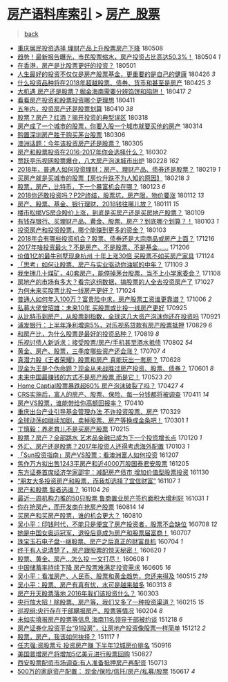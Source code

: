 [房产语料库索引](../../README.md)  > [房产_股票](房产_股票.md)
====
> [back](../README.md)

- [重庆居民投资选择 理财产品上升股票房产下降](http://jkwz.applinzi.com/ittc/7100711050171384839.html#%E9%87%8D%E5%BA%86%E5%B1%85%E6%B0%91%E6%8A%95%E8%B5%84%E9%80%89%E6%8B%A9+%E7%90%86%E8%B4%A2%E4%BA%A7%E5%93%81%E4%B8%8A%E5%8D%87%E8%82%A1%E7%A5%A8%E6%88%BF%E4%BA%A7%E4%B8%8B%E9%99%8D) 180508  
- [趋势！最新报告曝光，市民股票缩水，房产投资占比高达50.3%！](http://jkwz.applinzi.com/ittc/7099274288165291014.html#%E8%B6%8B%E5%8A%BF%EF%BC%81%E6%9C%80%E6%96%B0%E6%8A%A5%E5%91%8A%E6%9B%9D%E5%85%89%EF%BC%8C%E5%B8%82%E6%B0%91%E8%82%A1%E7%A5%A8%E7%BC%A9%E6%B0%B4%EF%BC%8C%E6%88%BF%E4%BA%A7%E6%8A%95%E8%B5%84%E5%8D%A0%E6%AF%94%E9%AB%98%E8%BE%BE50.3%25%EF%BC%81) 180504 *1* 
- [在香港，房产是比股票更好的投资？](http://jkwz.applinzi.com/ittc/7098292942194344967.html#%E5%9C%A8%E9%A6%99%E6%B8%AF%EF%BC%8C%E6%88%BF%E4%BA%A7%E6%98%AF%E6%AF%94%E8%82%A1%E7%A5%A8%E6%9B%B4%E5%A5%BD%E7%9A%84%E6%8A%95%E8%B5%84%EF%BC%9F) 180501  
- [人生最好的投资不仅仅是房产股票基金，更重要的是自己的健康](http://jkwz.applinzi.com/ittc/7096251449359205392.html#%E4%BA%BA%E7%94%9F%E6%9C%80%E5%A5%BD%E7%9A%84%E6%8A%95%E8%B5%84%E4%B8%8D%E4%BB%85%E4%BB%85%E6%98%AF%E6%88%BF%E4%BA%A7%E8%82%A1%E7%A5%A8%E5%9F%BA%E9%87%91%EF%BC%8C%E6%9B%B4%E9%87%8D%E8%A6%81%E7%9A%84%E6%98%AF%E8%87%AA%E5%B7%B1%E7%9A%84%E5%81%A5%E5%BA%B7) 180426 *3* 
- [什么投资品种将在2018年超越股票、债券、货币和甚至是房产](http://jkwz.applinzi.com/ittc/7095997237022950416.html#%E4%BB%80%E4%B9%88%E6%8A%95%E8%B5%84%E5%93%81%E7%A7%8D%E5%B0%86%E5%9C%A82018%E5%B9%B4%E8%B6%85%E8%B6%8A%E8%82%A1%E7%A5%A8%E3%80%81%E5%80%BA%E5%88%B8%E3%80%81%E8%B4%A7%E5%B8%81%E5%92%8C%E7%94%9A%E8%87%B3%E6%98%AF%E6%88%BF%E4%BA%A7) 180425 *3* 
- [大机遇 房产还是股票？掘金海南需要分辨馅饼和陷阱！](http://jkwz.applinzi.com/ittc/7092858534020776967.html#%E5%A4%A7%E6%9C%BA%E9%81%87+%E6%88%BF%E4%BA%A7%E8%BF%98%E6%98%AF%E8%82%A1%E7%A5%A8%EF%BC%9F%E6%8E%98%E9%87%91%E6%B5%B7%E5%8D%97%E9%9C%80%E8%A6%81%E5%88%86%E8%BE%A8%E9%A6%85%E9%A5%BC%E5%92%8C%E9%99%B7%E9%98%B1%EF%BC%81) 180417 *2* 
- [看看房产投资和股票投资哪个更理想](http://jkwz.applinzi.com/ittc/7090668887299589136.html#%E7%9C%8B%E7%9C%8B%E6%88%BF%E4%BA%A7%E6%8A%95%E8%B5%84%E5%92%8C%E8%82%A1%E7%A5%A8%E6%8A%95%E8%B5%84%E5%93%AA%E4%B8%AA%E6%9B%B4%E7%90%86%E6%83%B3) 180411  
- [五年内，投资房产还是股票划算](http://jkwz.applinzi.com/ittc/7090480710811124753.html#%E4%BA%94%E5%B9%B4%E5%86%85%EF%BC%8C%E6%8A%95%E8%B5%84%E6%88%BF%E4%BA%A7%E8%BF%98%E6%98%AF%E8%82%A1%E7%A5%A8%E5%88%92%E7%AE%97) 180410 *38* 
- [股票？房产？红酒？揭开投资的典型误区](http://jkwz.applinzi.com/ittc/7081178907456046097.html#%E8%82%A1%E7%A5%A8%EF%BC%9F%E6%88%BF%E4%BA%A7%EF%BC%9F%E7%BA%A2%E9%85%92%EF%BC%9F%E6%8F%AD%E5%BC%80%E6%8A%95%E8%B5%84%E7%9A%84%E5%85%B8%E5%9E%8B%E8%AF%AF%E5%8C%BA) 180318  
- [房产成了一个城市的股票，你要入股一个城市就要买他的房产](http://jkwz.applinzi.com/ittc/7080047396962960390.html#%E6%88%BF%E4%BA%A7%E6%88%90%E4%BA%86%E4%B8%80%E4%B8%AA%E5%9F%8E%E5%B8%82%E7%9A%84%E8%82%A1%E7%A5%A8%EF%BC%8C%E4%BD%A0%E8%A6%81%E5%85%A5%E8%82%A1%E4%B8%80%E4%B8%AA%E5%9F%8E%E5%B8%82%E5%B0%B1%E8%A6%81%E4%B9%B0%E4%BB%96%E7%9A%84%E6%88%BF%E4%BA%A7) 180314  
- [购置深圳房产胜于购买茅台股票](http://jkwz.applinzi.com/ittc/7077293809786684422.html#%E8%B4%AD%E7%BD%AE%E6%B7%B1%E5%9C%B3%E6%88%BF%E4%BA%A7%E8%83%9C%E4%BA%8E%E8%B4%AD%E4%B9%B0%E8%8C%85%E5%8F%B0%E8%82%A1%E7%A5%A8) 180306  
- [澳洲话题：今年该投资房产还是股票？](http://jkwz.applinzi.com/ittc/7077029926564004880.html#%E6%BE%B3%E6%B4%B2%E8%AF%9D%E9%A2%98%EF%BC%9A%E4%BB%8A%E5%B9%B4%E8%AF%A5%E6%8A%95%E8%B5%84%E6%88%BF%E4%BA%A7%E8%BF%98%E6%98%AF%E8%82%A1%E7%A5%A8%EF%BC%9F) 180305  
- [房产和股票投资在2016-2017年你会选择什么？](http://jkwz.applinzi.com/ittc/7075807184443409419.html#%E6%88%BF%E4%BA%A7%E5%92%8C%E8%82%A1%E7%A5%A8%E6%8A%95%E8%B5%84%E5%9C%A82016-2017%E5%B9%B4%E4%BD%A0%E4%BC%9A%E9%80%89%E6%8B%A9%E4%BB%80%E4%B9%88%EF%BC%9F) 180302  
- [贾跃亭乐视网股票爆仓，八大房产泡沫城市出炉](http://jkwz.applinzi.com/ittc/7075122120499921927.html#%E8%B4%BE%E8%B7%83%E4%BA%AD%E4%B9%90%E8%A7%86%E7%BD%91%E8%82%A1%E7%A5%A8%E7%88%86%E4%BB%93%EF%BC%8C%E5%85%AB%E5%A4%A7%E6%88%BF%E4%BA%A7%E6%B3%A1%E6%B2%AB%E5%9F%8E%E5%B8%82%E5%87%BA%E7%82%89) 180228 *162* 
- [2018年，普通人如何投资理财：房产、理财产品、债券还是股票？](http://jkwz.applinzi.com/ittc/7070974478069007366.html#2018%E5%B9%B4%EF%BC%8C%E6%99%AE%E9%80%9A%E4%BA%BA%E5%A6%82%E4%BD%95%E6%8A%95%E8%B5%84%E7%90%86%E8%B4%A2%EF%BC%9A%E6%88%BF%E4%BA%A7%E3%80%81%E7%90%86%E8%B4%A2%E4%BA%A7%E5%93%81%E3%80%81%E5%80%BA%E5%88%B8%E8%BF%98%E6%98%AF%E8%82%A1%E7%A5%A8%EF%BC%9F) 180219 *1* 
- [买房产就是买城市的股票【房价升跌不为人知的原因】](http://jkwz.applinzi.com/ittc/7071220276165870598.html#%E4%B9%B0%E6%88%BF%E4%BA%A7%E5%B0%B1%E6%98%AF%E4%B9%B0%E5%9F%8E%E5%B8%82%E7%9A%84%E8%82%A1%E7%A5%A8%E3%80%90%E6%88%BF%E4%BB%B7%E5%8D%87%E8%B7%8C%E4%B8%8D%E4%B8%BA%E4%BA%BA%E7%9F%A5%E7%9A%84%E5%8E%9F%E5%9B%A0%E3%80%91) 180218 *3* 
- [股票，房产，比特币，下一个暴富机会在哪？](http://jkwz.applinzi.com/ittc/7061734324838073351.html#%E8%82%A1%E7%A5%A8%EF%BC%8C%E6%88%BF%E4%BA%A7%EF%BC%8C%E6%AF%94%E7%89%B9%E5%B8%81%EF%BC%8C%E4%B8%8B%E4%B8%80%E4%B8%AA%E6%9A%B4%E5%AF%8C%E6%9C%BA%E4%BC%9A%E5%9C%A8%E5%93%AA%EF%BC%9F) 180123 *6* 
- [2018你还敢投资吗？P2P终结，股票坑，房产限，物价要涨](http://jkwz.applinzi.com/ittc/7057505469919134731.html#2018%E4%BD%A0%E8%BF%98%E6%95%A2%E6%8A%95%E8%B5%84%E5%90%97%EF%BC%9FP2P%E7%BB%88%E7%BB%93%EF%BC%8C%E8%82%A1%E7%A5%A8%E5%9D%91%EF%BC%8C%E6%88%BF%E4%BA%A7%E9%99%90%EF%BC%8C%E7%89%A9%E4%BB%B7%E8%A6%81%E6%B6%A8) 180112 *13* 
- [房产、股票、基金、银行理财，2018钱往哪儿放？](http://jkwz.applinzi.com/ittc/7057360556845958155.html#%E6%88%BF%E4%BA%A7%E3%80%81%E8%82%A1%E7%A5%A8%E3%80%81%E5%9F%BA%E9%87%91%E3%80%81%E9%93%B6%E8%A1%8C%E7%90%86%E8%B4%A2%EF%BC%8C2018%E9%92%B1%E5%BE%80%E5%93%AA%E5%84%BF%E6%94%BE%EF%BC%9F) 180111 *15* 
- [楼市松绑VS房企股价上涨，到底是买房产还是买房地产股票？](http://jkwz.applinzi.com/ittc/7056575445208663056.html#%E6%A5%BC%E5%B8%82%E6%9D%BE%E7%BB%91VS%E6%88%BF%E4%BC%81%E8%82%A1%E4%BB%B7%E4%B8%8A%E6%B6%A8%EF%BC%8C%E5%88%B0%E5%BA%95%E6%98%AF%E4%B9%B0%E6%88%BF%E4%BA%A7%E8%BF%98%E6%98%AF%E4%B9%B0%E6%88%BF%E5%9C%B0%E4%BA%A7%E8%82%A1%E7%A5%A8%EF%BC%9F) 180109  
- [有钱存银行、买理财产品、黄金、股票、房产？到底哪个划算？！](http://jkwz.applinzi.com/ittc/7054395087994225674.html#%E6%9C%89%E9%92%B1%E5%AD%98%E9%93%B6%E8%A1%8C%E3%80%81%E4%B9%B0%E7%90%86%E8%B4%A2%E4%BA%A7%E5%93%81%E3%80%81%E9%BB%84%E9%87%91%E3%80%81%E8%82%A1%E7%A5%A8%E3%80%81%E6%88%BF%E4%BA%A7%EF%BC%9F%E5%88%B0%E5%BA%95%E5%93%AA%E4%B8%AA%E5%88%92%E7%AE%97%EF%BC%9F%EF%BC%81) 180103 *1* 
- [投资房产和投资股票，哪个能赚到更多的资金？](http://jkwz.applinzi.com/ittc/7054366572389336071.html#%E6%8A%95%E8%B5%84%E6%88%BF%E4%BA%A7%E5%92%8C%E6%8A%95%E8%B5%84%E8%82%A1%E7%A5%A8%EF%BC%8C%E5%93%AA%E4%B8%AA%E8%83%BD%E8%B5%9A%E5%88%B0%E6%9B%B4%E5%A4%9A%E7%9A%84%E8%B5%84%E9%87%91%EF%BC%9F) 180103  
- [2018年会有哪些投资机会？股票、债券还是大宗商品或房产上面？](http://jkwz.applinzi.com/ittc/7047324189411771408.html#2018%E5%B9%B4%E4%BC%9A%E6%9C%89%E5%93%AA%E4%BA%9B%E6%8A%95%E8%B5%84%E6%9C%BA%E4%BC%9A%EF%BC%9F%E8%82%A1%E7%A5%A8%E3%80%81%E5%80%BA%E5%88%B8%E8%BF%98%E6%98%AF%E5%A4%A7%E5%AE%97%E5%95%86%E5%93%81%E6%88%96%E6%88%BF%E4%BA%A7%E4%B8%8A%E9%9D%A2%EF%BC%9F) 171216  
- [2017年啥投资最火？不是房产、不是股票、不是基金……](http://jkwz.applinzi.com/ittc/7043976555196318736.html#2017%E5%B9%B4%E5%95%A5%E6%8A%95%E8%B5%84%E6%9C%80%E7%81%AB%EF%BC%9F%E4%B8%8D%E6%98%AF%E6%88%BF%E4%BA%A7%E3%80%81%E4%B8%8D%E6%98%AF%E8%82%A1%E7%A5%A8%E3%80%81%E4%B8%8D%E6%98%AF%E5%9F%BA%E9%87%91%E2%80%A6%E2%80%A6) 171206  
- [价值1亿的最牛别墅现身杭州 十年上涨30倍 买股票不如买房产家具](http://jkwz.applinzi.com/ittc/7039452377915065360.html#%E4%BB%B7%E5%80%BC1%E4%BA%BF%E7%9A%84%E6%9C%80%E7%89%9B%E5%88%AB%E5%A2%85%E7%8E%B0%E8%BA%AB%E6%9D%AD%E5%B7%9E+%E5%8D%81%E5%B9%B4%E4%B8%8A%E6%B6%A830%E5%80%8D+%E4%B9%B0%E8%82%A1%E7%A5%A8%E4%B8%8D%E5%A6%82%E4%B9%B0%E6%88%BF%E4%BA%A7%E5%AE%B6%E5%85%B7) 171124  
- [「思考」如何让股票、房产与实业驱动你油腻的中年？](http://jkwz.applinzi.com/ittc/7033884562646647824.html#%E3%80%8C%E6%80%9D%E8%80%83%E3%80%8D%E5%A6%82%E4%BD%95%E8%AE%A9%E8%82%A1%E7%A5%A8%E3%80%81%E6%88%BF%E4%BA%A7%E4%B8%8E%E5%AE%9E%E4%B8%9A%E9%A9%B1%E5%8A%A8%E4%BD%A0%E6%B2%B9%E8%85%BB%E7%9A%84%E4%B8%AD%E5%B9%B4%EF%BC%9F) 171109 *3* 
- [我坐拥几十煤矿，40套房产，能停掉茅台股票，当不上小学家委会？](http://jkwz.applinzi.com/ittc/7033515075036529681.html#%E6%88%91%E5%9D%90%E6%8B%A5%E5%87%A0%E5%8D%81%E7%85%A4%E7%9F%BF%EF%BC%8C40%E5%A5%97%E6%88%BF%E4%BA%A7%EF%BC%8C%E8%83%BD%E5%81%9C%E6%8E%89%E8%8C%85%E5%8F%B0%E8%82%A1%E7%A5%A8%EF%BC%8C%E5%BD%93%E4%B8%8D%E4%B8%8A%E5%B0%8F%E5%AD%A6%E5%AE%B6%E5%A7%94%E4%BC%9A%EF%BC%9F) 171108  
- [房地产的市场有多大？看完这组数据，搞股票的人全去投资房产了](http://jkwz.applinzi.com/ittc/7029147850603234321.html#%E6%88%BF%E5%9C%B0%E4%BA%A7%E7%9A%84%E5%B8%82%E5%9C%BA%E6%9C%89%E5%A4%9A%E5%A4%A7%EF%BC%9F%E7%9C%8B%E5%AE%8C%E8%BF%99%E7%BB%84%E6%95%B0%E6%8D%AE%EF%BC%8C%E6%90%9E%E8%82%A1%E7%A5%A8%E7%9A%84%E4%BA%BA%E5%85%A8%E5%8E%BB%E6%8A%95%E8%B5%84%E6%88%BF%E4%BA%A7%E4%BA%86) 171027  
- [为何未来买股票比投一线房产更好？](http://jkwz.applinzi.com/ittc/7028095232036570128.html#%E4%B8%BA%E4%BD%95%E6%9C%AA%E6%9D%A5%E4%B9%B0%E8%82%A1%E7%A5%A8%E6%AF%94%E6%8A%95%E4%B8%80%E7%BA%BF%E6%88%BF%E4%BA%A7%E6%9B%B4%E5%A5%BD%EF%BC%9F) 171024  
- [普通人如何年入100万？富贵险中求，房产股票工资谁更靠谱？](http://jkwz.applinzi.com/ittc/7021245325929612305.html#%E6%99%AE%E9%80%9A%E4%BA%BA%E5%A6%82%E4%BD%95%E5%B9%B4%E5%85%A5100%E4%B8%87%EF%BC%9F%E5%AF%8C%E8%B4%B5%E9%99%A9%E4%B8%AD%E6%B1%82%EF%BC%8C%E6%88%BF%E4%BA%A7%E8%82%A1%E7%A5%A8%E5%B7%A5%E8%B5%84%E8%B0%81%E6%9B%B4%E9%9D%A0%E8%B0%B1%EF%BC%9F) 171006 *2* 
- [私募大佬曾昭雄：未来10年 买股票或比投一线房产更好](http://jkwz.applinzi.com/ittc/7017135442951144465.html#%E7%A7%81%E5%8B%9F%E5%A4%A7%E4%BD%AC%E6%9B%BE%E6%98%AD%E9%9B%84%EF%BC%9A%E6%9C%AA%E6%9D%A510%E5%B9%B4+%E4%B9%B0%E8%82%A1%E7%A5%A8%E6%88%96%E6%AF%94%E6%8A%95%E4%B8%80%E7%BA%BF%E6%88%BF%E4%BA%A7%E6%9B%B4%E5%A5%BD) 170925  
- [从比特币到房产，从股票到指数，全球这几大资产泡沫你还在投资吗](http://jkwz.applinzi.com/ittc/7015765951503664144.html#%E4%BB%8E%E6%AF%94%E7%89%B9%E5%B8%81%E5%88%B0%E6%88%BF%E4%BA%A7%EF%BC%8C%E4%BB%8E%E8%82%A1%E7%A5%A8%E5%88%B0%E6%8C%87%E6%95%B0%EF%BC%8C%E5%85%A8%E7%90%83%E8%BF%99%E5%87%A0%E5%A4%A7%E8%B5%84%E4%BA%A7%E6%B3%A1%E6%B2%AB%E4%BD%A0%E8%BF%98%E5%9C%A8%E6%8A%95%E8%B5%84%E5%90%97) 170921  
- [浦发银行：上半年净利增逾5%，对乐视系贷款有房产股票抵押](http://jkwz.applinzi.com/ittc/7007351509199881233.html#%E6%B5%A6%E5%8F%91%E9%93%B6%E8%A1%8C%EF%BC%9A%E4%B8%8A%E5%8D%8A%E5%B9%B4%E5%87%80%E5%88%A9%E5%A2%9E%E9%80%BE5%25%EF%BC%8C%E5%AF%B9%E4%B9%90%E8%A7%86%E7%B3%BB%E8%B4%B7%E6%AC%BE%E6%9C%89%E6%88%BF%E4%BA%A7%E8%82%A1%E7%A5%A8%E6%8A%B5%E6%8A%BC) 170829 *6* 
- [和房产比，为什么股票是最好的投资品种？](http://jkwz.applinzi.com/ittc/7003596038227887121.html#%E5%92%8C%E6%88%BF%E4%BA%A7%E6%AF%94%EF%BC%8C%E4%B8%BA%E4%BB%80%E4%B9%88%E8%82%A1%E7%A5%A8%E6%98%AF%E6%9C%80%E5%A5%BD%E7%9A%84%E6%8A%95%E8%B5%84%E5%93%81%E7%A7%8D%EF%BC%9F) 170819 *8* 
- [乐视讨债人新诉求：接受股票/房产/手机甚至酒水抵债](http://jkwz.applinzi.com/ittc/6997099029908161553.html#%E4%B9%90%E8%A7%86%E8%AE%A8%E5%80%BA%E4%BA%BA%E6%96%B0%E8%AF%89%E6%B1%82%EF%BC%9A%E6%8E%A5%E5%8F%97%E8%82%A1%E7%A5%A8%2F%E6%88%BF%E4%BA%A7%2F%E6%89%8B%E6%9C%BA%E7%94%9A%E8%87%B3%E9%85%92%E6%B0%B4%E6%8A%B5%E5%80%BA) 170802 *54* 
- [黄金、房产、股票，三季度哪些资产还会涨？](http://jkwz.applinzi.com/ittc/6987624247634428944.html#%E9%BB%84%E9%87%91%E3%80%81%E6%88%BF%E4%BA%A7%E3%80%81%E8%82%A1%E7%A5%A8%EF%BC%8C%E4%B8%89%E5%AD%A3%E5%BA%A6%E5%93%AA%E4%BA%9B%E8%B5%84%E4%BA%A7%E8%BF%98%E4%BC%9A%E6%B6%A8%EF%BC%9F) 170707 *4* 
- [真潜力股《王者荣耀》股票和房产 真能玩出一套房？](http://jkwz.applinzi.com/ittc/6984287288354669573.html#%E7%9C%9F%E6%BD%9C%E5%8A%9B%E8%82%A1%E3%80%8A%E7%8E%8B%E8%80%85%E8%8D%A3%E8%80%80%E3%80%8B%E8%82%A1%E7%A5%A8%E5%92%8C%E6%88%BF%E4%BA%A7+%E7%9C%9F%E8%83%BD%E7%8E%A9%E5%87%BA%E4%B8%80%E5%A5%97%E6%88%BF%EF%BC%9F) 170628  
- [现金为王是个伪命题？现金从未战胜过房产投资、股票、债券？](http://jkwz.applinzi.com/ittc/6974278832684008452.html#%E7%8E%B0%E9%87%91%E4%B8%BA%E7%8E%8B%E6%98%AF%E4%B8%AA%E4%BC%AA%E5%91%BD%E9%A2%98%EF%BC%9F%E7%8E%B0%E9%87%91%E4%BB%8E%E6%9C%AA%E6%88%98%E8%83%9C%E8%BF%87%E6%88%BF%E4%BA%A7%E6%8A%95%E8%B5%84%E3%80%81%E8%82%A1%E7%A5%A8%E3%80%81%E5%80%BA%E5%88%B8%EF%BC%9F) 170601 *8* 
- [未来中国最赚钱的方式不是房产股票 而是它！](http://jkwz.applinzi.com/ittc/6970850299764802565.html#%E6%9C%AA%E6%9D%A5%E4%B8%AD%E5%9B%BD%E6%9C%80%E8%B5%9A%E9%92%B1%E7%9A%84%E6%96%B9%E5%BC%8F%E4%B8%8D%E6%98%AF%E6%88%BF%E4%BA%A7%E8%82%A1%E7%A5%A8+%E8%80%8C%E6%98%AF%E5%AE%83%EF%BC%81) 170523 *20* 
- [Home Captial股票暴跌超60% 房产泡沫破裂了吗？](http://jkwz.applinzi.com/ittc/6961078643718620165.html#Home+Captial%E8%82%A1%E7%A5%A8%E6%9A%B4%E8%B7%8C%E8%B6%8560%25+%E6%88%BF%E4%BA%A7%E6%B3%A1%E6%B2%AB%E7%A0%B4%E8%A3%82%E4%BA%86%E5%90%97%EF%BC%9F) 170427 *4* 
- [CRS实施后，富人的房产、股票、保险、每一分钱都将被调查](http://jkwz.applinzi.com/ittc/6955223978980410372.html#CRS%E5%AE%9E%E6%96%BD%E5%90%8E%EF%BC%8C%E5%AF%8C%E4%BA%BA%E7%9A%84%E6%88%BF%E4%BA%A7%E3%80%81%E8%82%A1%E7%A5%A8%E3%80%81%E4%BF%9D%E9%99%A9%E3%80%81%E6%AF%8F%E4%B8%80%E5%88%86%E9%92%B1%E9%83%BD%E5%B0%86%E8%A2%AB%E8%B0%83%E6%9F%A5) 170411 *14* 
- [房产VS股票，谁能带给你高额回报率？](http://jkwz.applinzi.com/ittc/6954984459916018693.html#%E6%88%BF%E4%BA%A7VS%E8%82%A1%E7%A5%A8%EF%BC%8C%E8%B0%81%E8%83%BD%E5%B8%A6%E7%BB%99%E4%BD%A0%E9%AB%98%E9%A2%9D%E5%9B%9E%E6%8A%A5%E7%8E%87%EF%BC%9F) 170410  
- [重庆出台产业引导基金管理办法 不许投资股票、房产](http://jkwz.applinzi.com/ittc/6950513042784781317.html#%E9%87%8D%E5%BA%86%E5%87%BA%E5%8F%B0%E4%BA%A7%E4%B8%9A%E5%BC%95%E5%AF%BC%E5%9F%BA%E9%87%91%E7%AE%A1%E7%90%86%E5%8A%9E%E6%B3%95+%E4%B8%8D%E8%AE%B8%E6%8A%95%E8%B5%84%E8%82%A1%E7%A5%A8%E3%80%81%E6%88%BF%E4%BA%A7) 170329  
- [全球动荡如继续加剧，卖掉股票、房产等换成金条吧！](http://jkwz.applinzi.com/ittc/6939681508355998725.html#%E5%85%A8%E7%90%83%E5%8A%A8%E8%8D%A1%E5%A6%82%E7%BB%A7%E7%BB%AD%E5%8A%A0%E5%89%A7%EF%BC%8C%E5%8D%96%E6%8E%89%E8%82%A1%E7%A5%A8%E3%80%81%E6%88%BF%E4%BA%A7%E7%AD%89%E6%8D%A2%E6%88%90%E9%87%91%E6%9D%A1%E5%90%A7%EF%BC%81) 170301 *1* 
- [丁慎毅：养老育儿不是买房产股票](http://jkwz.applinzi.com/ittc/6934886526847812612.html#%E4%B8%81%E6%85%8E%E6%AF%85%EF%BC%9A%E5%85%BB%E8%80%81%E8%82%B2%E5%84%BF%E4%B8%8D%E6%98%AF%E4%B9%B0%E6%88%BF%E4%BA%A7%E8%82%A1%E7%A5%A8) 170215  
- [股票？房产？全部跳水 艺术品金融已成为下一个投资增长点](http://jkwz.applinzi.com/ittc/6925130612674659332.html#%E8%82%A1%E7%A5%A8%EF%BC%9F%E6%88%BF%E4%BA%A7%EF%BC%9F%E5%85%A8%E9%83%A8%E8%B7%B3%E6%B0%B4+%E8%89%BA%E6%9C%AF%E5%93%81%E9%87%91%E8%9E%8D%E5%B7%B2%E6%88%90%E4%B8%BA%E4%B8%8B%E4%B8%80%E4%B8%AA%E6%8A%95%E8%B5%84%E5%A2%9E%E9%95%BF%E7%82%B9) 170120 *1* 
- [外汇、房产还是股票？2017年投资人还得考虑海外配置](http://jkwz.applinzi.com/ittc/6918870437257020420.html#%E5%A4%96%E6%B1%87%E3%80%81%E6%88%BF%E4%BA%A7%E8%BF%98%E6%98%AF%E8%82%A1%E7%A5%A8%EF%BC%9F2017%E5%B9%B4%E6%8A%95%E8%B5%84%E4%BA%BA%E8%BF%98%E5%BE%97%E8%80%83%E8%99%91%E6%B5%B7%E5%A4%96%E9%85%8D%E7%BD%AE) 170103 *1* 
- [「Sun投资指南」房产VS股票：看澳洲富人如何投资](http://jkwz.applinzi.com/ittc/6908962146674557957.html#%E3%80%8CSun%E6%8A%95%E8%B5%84%E6%8C%87%E5%8D%97%E3%80%8D%E6%88%BF%E4%BA%A7VS%E8%82%A1%E7%A5%A8%EF%BC%9A%E7%9C%8B%E6%BE%B3%E6%B4%B2%E5%AF%8C%E4%BA%BA%E5%A6%82%E4%BD%95%E6%8A%95%E8%B5%84) 161207  
- [焦作万方拟出售1243平房产和近4000万股国泰君安股票](http://jkwz.applinzi.com/ittc/6908206755774727173.html#%E7%84%A6%E4%BD%9C%E4%B8%87%E6%96%B9%E6%8B%9F%E5%87%BA%E5%94%AE1243%E5%B9%B3%E6%88%BF%E4%BA%A7%E5%92%8C%E8%BF%914000%E4%B8%87%E8%82%A1%E5%9B%BD%E6%B3%B0%E5%90%9B%E5%AE%89%E8%82%A1%E7%A5%A8) 161205  
- [东方证券首席经济学家邵宇：减配房产债市 增加价值型股票投资](http://jkwz.applinzi.com/ittc/6906371203844801541.html#%E4%B8%9C%E6%96%B9%E8%AF%81%E5%88%B8%E9%A6%96%E5%B8%AD%E7%BB%8F%E6%B5%8E%E5%AD%A6%E5%AE%B6%E9%82%B5%E5%AE%87%EF%BC%9A%E5%87%8F%E9%85%8D%E6%88%BF%E4%BA%A7%E5%80%BA%E5%B8%82+%E5%A2%9E%E5%8A%A0%E4%BB%B7%E5%80%BC%E5%9E%8B%E8%82%A1%E7%A5%A8%E6%8A%95%E8%B5%84) 161130  
- [“朋友大多投资房产和股票，而我却选择了宜信财富”](http://jkwz.applinzi.com/ittc/6897810983984038916.html#%E2%80%9C%E6%9C%8B%E5%8F%8B%E5%A4%A7%E5%A4%9A%E6%8A%95%E8%B5%84%E6%88%BF%E4%BA%A7%E5%92%8C%E8%82%A1%E7%A5%A8%EF%BC%8C%E8%80%8C%E6%88%91%E5%8D%B4%E9%80%89%E6%8B%A9%E4%BA%86%E5%AE%9C%E4%BF%A1%E8%B4%A2%E5%AF%8C%E2%80%9D) 161107 *1* 
- [房产和股票 智者选谁？](http://jkwz.applinzi.com/ittc/6896666701206127620.html#%E6%88%BF%E4%BA%A7%E5%92%8C%E8%82%A1%E7%A5%A8+%E6%99%BA%E8%80%85%E9%80%89%E8%B0%81%EF%BC%9F) 161104 *26* 
- [最近一周机构力推的50只股票 鲁商置业房产签约面积大增利好](http://jkwz.applinzi.com/ittc/6895111815859536900.html#%E6%9C%80%E8%BF%91%E4%B8%80%E5%91%A8%E6%9C%BA%E6%9E%84%E5%8A%9B%E6%8E%A8%E7%9A%8450%E5%8F%AA%E8%82%A1%E7%A5%A8+%E9%B2%81%E5%95%86%E7%BD%AE%E4%B8%9A%E6%88%BF%E4%BA%A7%E7%AD%BE%E7%BA%A6%E9%9D%A2%E7%A7%AF%E5%A4%A7%E5%A2%9E%E5%88%A9%E5%A5%BD) 161031 *1* 
- [你在抢房产，而开发商在抢房产股票](http://jkwz.applinzi.com/ittc/6866122518234137605.html#%E4%BD%A0%E5%9C%A8%E6%8A%A2%E6%88%BF%E4%BA%A7%EF%BC%8C%E8%80%8C%E5%BC%80%E5%8F%91%E5%95%86%E5%9C%A8%E6%8A%A2%E6%88%BF%E4%BA%A7%E8%82%A1%E7%A5%A8) 160814 *14* 
- [买房产和买房产股票，谁的机会更大？](http://jkwz.applinzi.com/ittc/6864517750076212229.html#%E4%B9%B0%E6%88%BF%E4%BA%A7%E5%92%8C%E4%B9%B0%E6%88%BF%E4%BA%A7%E8%82%A1%E7%A5%A8%EF%BC%8C%E8%B0%81%E7%9A%84%E6%9C%BA%E4%BC%9A%E6%9B%B4%E5%A4%A7%EF%BC%9F) 160810  
- [吴小平：印钱时代，不能只是便宜了房产投资者，股票不会缺位](http://jkwz.applinzi.com/ittc/6852477025880900613.html#%E5%90%B4%E5%B0%8F%E5%B9%B3%EF%BC%9A%E5%8D%B0%E9%92%B1%E6%97%B6%E4%BB%A3%EF%BC%8C%E4%B8%8D%E8%83%BD%E5%8F%AA%E6%98%AF%E4%BE%BF%E5%AE%9C%E4%BA%86%E6%88%BF%E4%BA%A7%E6%8A%95%E8%B5%84%E8%80%85%EF%BC%8C%E8%82%A1%E7%A5%A8%E4%B8%8D%E4%BC%9A%E7%BC%BA%E4%BD%8D) 160708 *12* 
- [她是中国女奥运冠军，退役后竟成为房产和股票届富商！](http://jkwz.applinzi.com/ittc/6852038599264175108.html#%E5%A5%B9%E6%98%AF%E4%B8%AD%E5%9B%BD%E5%A5%B3%E5%A5%A5%E8%BF%90%E5%86%A0%E5%86%9B%EF%BC%8C%E9%80%80%E5%BD%B9%E5%90%8E%E7%AB%9F%E6%88%90%E4%B8%BA%E6%88%BF%E4%BA%A7%E5%92%8C%E8%82%A1%E7%A5%A8%E5%B1%8A%E5%AF%8C%E5%95%86%EF%BC%81) 160707  
- [珠宝玉石电子盘--继股票、房产之后真正的财富良机](http://jkwz.applinzi.com/ittc/6851032807362790405.html#%E7%8F%A0%E5%AE%9D%E7%8E%89%E7%9F%B3%E7%94%B5%E5%AD%90%E7%9B%98--%E7%BB%A7%E8%82%A1%E7%A5%A8%E3%80%81%E6%88%BF%E4%BA%A7%E4%B9%8B%E5%90%8E%E7%9C%9F%E6%AD%A3%E7%9A%84%E8%B4%A2%E5%AF%8C%E8%89%AF%E6%9C%BA) 160704 *1* 
- [终于有人说清楚了，房产跟股票的惊天秘密！](http://jkwz.applinzi.com/ittc/6845690282015982597.html#%E7%BB%88%E4%BA%8E%E6%9C%89%E4%BA%BA%E8%AF%B4%E6%B8%85%E6%A5%9A%E4%BA%86%EF%BC%8C%E6%88%BF%E4%BA%A7%E8%B7%9F%E8%82%A1%E7%A5%A8%E7%9A%84%E6%83%8A%E5%A4%A9%E7%A7%98%E5%AF%86%EF%BC%81) 160620 *1* 
- [股票、黄金、房产...怎么投 一文打尽！](http://jkwz.applinzi.com/ittc/6841420411807728645.html#%E8%82%A1%E7%A5%A8%E3%80%81%E9%BB%84%E9%87%91%E3%80%81%E6%88%BF%E4%BA%A7...%E6%80%8E%E4%B9%88%E6%8A%95+%E4%B8%80%E6%96%87%E6%89%93%E5%B0%BD%EF%BC%81) 160608 *1* 
- [中国储蓄率持续下降 房产股票难满足投资需求](http://jkwz.applinzi.com/ittc/6840189760802653189.html#%E4%B8%AD%E5%9B%BD%E5%82%A8%E8%93%84%E7%8E%87%E6%8C%81%E7%BB%AD%E4%B8%8B%E9%99%8D+%E6%88%BF%E4%BA%A7%E8%82%A1%E7%A5%A8%E9%9A%BE%E6%BB%A1%E8%B6%B3%E6%8A%95%E8%B5%84%E9%9C%80%E6%B1%82) 160605 *16* 
- [吴小平：看准房产、人民币、股票和黄金趋势，您还来得及](http://jkwz.applinzi.com/ittc/6832369445779276805.html#%E5%90%B4%E5%B0%8F%E5%B9%B3%EF%BC%9A%E7%9C%8B%E5%87%86%E6%88%BF%E4%BA%A7%E3%80%81%E4%BA%BA%E6%B0%91%E5%B8%81%E3%80%81%E8%82%A1%E7%A5%A8%E5%92%8C%E9%BB%84%E9%87%91%E8%B6%8B%E5%8A%BF%EF%BC%8C%E6%82%A8%E8%BF%98%E6%9D%A5%E5%BE%97%E5%8F%8A) 160515 *219* 
- [吴小平：股票、房产有喜有忧，水可是越来越多](http://jkwz.applinzi.com/ittc/6808982901777499141.html#%E5%90%B4%E5%B0%8F%E5%B9%B3%EF%BC%9A%E8%82%A1%E7%A5%A8%E3%80%81%E6%88%BF%E4%BA%A7%E6%9C%89%E5%96%9C%E6%9C%89%E5%BF%A7%EF%BC%8C%E6%B0%B4%E5%8F%AF%E6%98%AF%E8%B6%8A%E6%9D%A5%E8%B6%8A%E5%A4%9A) 160313 *8* 
- [房产升天股票落地 2016年我们该投资什么？](http://jkwz.applinzi.com/ittc/6804637206715040773.html#%E6%88%BF%E4%BA%A7%E5%8D%87%E5%A4%A9%E8%82%A1%E7%A5%A8%E8%90%BD%E5%9C%B0+2016%E5%B9%B4%E6%88%91%E4%BB%AC%E8%AF%A5%E6%8A%95%E8%B5%84%E4%BB%80%E4%B9%88%EF%BC%9F) 160303  
- [央行放大招！除股票、房产等，我们又多了一种投资渠道？](http://jkwz.applinzi.com/ittc/6798978628138304517.html#%E5%A4%AE%E8%A1%8C%E6%94%BE%E5%A4%A7%E6%8B%9B%EF%BC%81%E9%99%A4%E8%82%A1%E7%A5%A8%E3%80%81%E6%88%BF%E4%BA%A7%E7%AD%89%EF%BC%8C%E6%88%91%E4%BB%AC%E5%8F%88%E5%A4%9A%E4%BA%86%E4%B8%80%E7%A7%8D%E6%8A%95%E8%B5%84%E6%B8%A0%E9%81%93%EF%BC%9F) 160215 *15* 
- [巡视组:央行存在干部瞒报房产、股票等情况](http://jkwz.applinzi.com/ittc/6795060644722246660.html#%E5%B7%A1%E8%A7%86%E7%BB%84%3A%E5%A4%AE%E8%A1%8C%E5%AD%98%E5%9C%A8%E5%B9%B2%E9%83%A8%E7%9E%92%E6%8A%A5%E6%88%BF%E4%BA%A7%E3%80%81%E8%82%A1%E7%A5%A8%E7%AD%89%E6%83%85%E5%86%B5) 160204 *8* 
- [未如实填报房产股票等信息 海南11名领导干部被约谈](http://jkwz.applinzi.com/ittc/6777068756463518725.html#%E6%9C%AA%E5%A6%82%E5%AE%9E%E5%A1%AB%E6%8A%A5%E6%88%BF%E4%BA%A7%E8%82%A1%E7%A5%A8%E7%AD%89%E4%BF%A1%E6%81%AF+%E6%B5%B7%E5%8D%9711%E5%90%8D%E9%A2%86%E5%AF%BC%E5%B9%B2%E9%83%A8%E8%A2%AB%E7%BA%A6%E8%B0%88) 151218 *6* 
- [房产证券化投资平台“91投房”，让房地产投资像股票一样简单](http://jkwz.applinzi.com/ittc/6774871290309772292.html#%E6%88%BF%E4%BA%A7%E8%AF%81%E5%88%B8%E5%8C%96%E6%8A%95%E8%B5%84%E5%B9%B3%E5%8F%B0%E2%80%9C91%E6%8A%95%E6%88%BF%E2%80%9D%EF%BC%8C%E8%AE%A9%E6%88%BF%E5%9C%B0%E4%BA%A7%E6%8A%95%E8%B5%84%E5%83%8F%E8%82%A1%E7%A5%A8%E4%B8%80%E6%A0%B7%E7%AE%80%E5%8D%95) 151212 *2* 
- [股票，房产，我该如何抉择？](http://jkwz.applinzi.com/ittc/6765579557365351428.html#%E8%82%A1%E7%A5%A8%EF%BC%8C%E6%88%BF%E4%BA%A7%EF%BC%8C%E6%88%91%E8%AF%A5%E5%A6%82%E4%BD%95%E6%8A%89%E6%8B%A9%EF%BC%9F) 151117 *1* 
- [任志强:资股票亏 投资房产赚 下半年12城房价排名](http://jkwz.applinzi.com/ittc/6742718748136653829.html#%E4%BB%BB%E5%BF%97%E5%BC%BA%3A%E8%B5%84%E8%82%A1%E7%A5%A8%E4%BA%8F+%E6%8A%95%E8%B5%84%E6%88%BF%E4%BA%A7%E8%B5%9A+%E4%B8%8B%E5%8D%8A%E5%B9%B412%E5%9F%8E%E6%88%BF%E4%BB%B7%E6%8E%92%E5%90%8D) 150916  
- [美国普增房产将增加5亿美元进行股票回购](http://jkwz.applinzi.com/ittc/6735048314502726660.html#%E7%BE%8E%E5%9B%BD%E6%99%AE%E5%A2%9E%E6%88%BF%E4%BA%A7%E5%B0%86%E5%A2%9E%E5%8A%A05%E4%BA%BF%E7%BE%8E%E5%85%83%E8%BF%9B%E8%A1%8C%E8%82%A1%E7%A5%A8%E5%9B%9E%E8%B4%AD) 150827  
- [西安股票配资市场调查:有人准备抵押房产再配资](http://jkwz.applinzi.com/ittc/547650615053740166.html#%E8%A5%BF%E5%AE%89%E8%82%A1%E7%A5%A8%E9%85%8D%E8%B5%84%E5%B8%82%E5%9C%BA%E8%B0%83%E6%9F%A5%3A%E6%9C%89%E4%BA%BA%E5%87%86%E5%A4%87%E6%8A%B5%E6%8A%BC%E6%88%BF%E4%BA%A7%E5%86%8D%E9%85%8D%E8%B5%84) 150713  
- [500万的家庭资产配置： 现金/保险/信托/房产/私募/股票](http://jkwz.applinzi.com/ittc/547650611414944712.html#500%E4%B8%87%E7%9A%84%E5%AE%B6%E5%BA%AD%E8%B5%84%E4%BA%A7%E9%85%8D%E7%BD%AE%EF%BC%9A+%E7%8E%B0%E9%87%91%2F%E4%BF%9D%E9%99%A9%2F%E4%BF%A1%E6%89%98%2F%E6%88%BF%E4%BA%A7%2F%E7%A7%81%E5%8B%9F%2F%E8%82%A1%E7%A5%A8) 150617 *4* 
